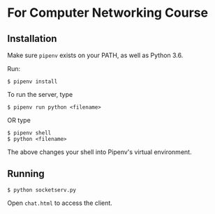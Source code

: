 # For Computer Networking Course

## Installation

Make sure `pipenv` exists on your PATH, as well as Python 3.6.

Run:
```
$ pipenv install
```

To run the server, type
```
$ pipenv run python <filename>
```
OR type
```
$ pipenv shell
$ python <filename>
```
The above changes your shell into Pipenv's virtual environment.


## Running
```
$ python socketserv.py
```

Open `chat.html` to access the client.
